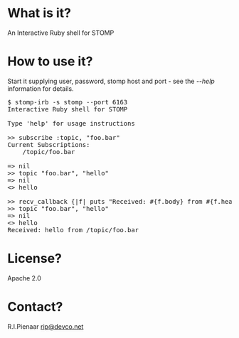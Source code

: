 What is it?
===========

An Interactive Ruby shell for STOMP

How to use it?
==============

Start it supplying user, password, stomp host and port - see the <em>--help</em> information for details.

<pre>
$ stomp-irb -s stomp --port 6163
Interactive Ruby shell for STOMP

Type 'help' for usage instructions

>> subscribe :topic, "foo.bar"
Current Subscriptions:
    /topic/foo.bar

=> nil
>> topic "foo.bar", "hello"
=> nil
<<stomp>> hello

>> recv_callback {|f| puts "Received: #{f.body} from #{f.headers["destination"]}"}
>> topic "foo.bar", "hello"
=> nil
<<stomp>> hello
Received: hello from /topic/foo.bar
</pre>

License?
========

Apache 2.0

Contact?
========

R.I.Pienaar <rip@devco.net>
